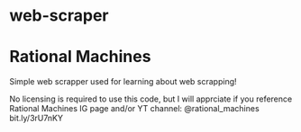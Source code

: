 # web-scraper
# Rational Machines 

 Simple web scrapper used for learning about web scrapping!
 
No licensing is required to use this code, but I will apprciate if you reference Rational Machines IG page and/or YT channel:
@rational_machines
bit.ly/3rU7nKY


